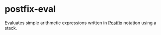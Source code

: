 # postfix-eval
Evaluates simple arithmetic expressions written in [Postfix](https://www.tutorialspoint.com/what-is-postfix-notation) notation using a stack.
